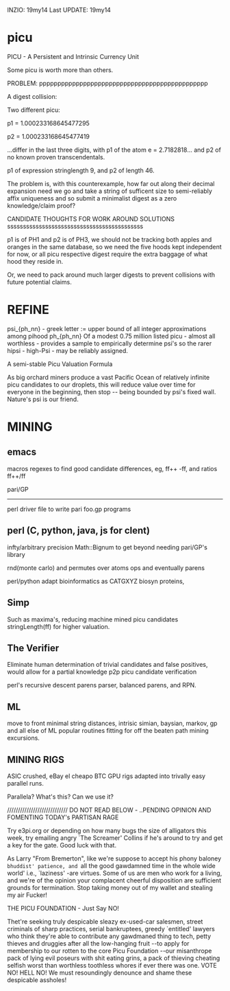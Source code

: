 

INZIO: 19my14
Last UPDATE: 19my14



picu
====

PICU - A Persistent and Intrinsic Currency Unit

Some picu is worth more than others.


PROBLEM: pppppppppppppppppppppppppppppppppppppppppppppp

A digest collision:

Two different picu:

p1 = 1.000233168645477295  

p2 = 1.000233168645477419

...differ in the last three digits, with p1 of the atom e = 2.7182818... and p2
of no known proven transcendentals.

p1 of expression stringlength 9, and p2 of length 46.

The problem is, with this counterexample, how far out along their decimal expansion need we go and take a string  of sufficent size to semi-reliably 
affix uniqueness and so submit a minimalist digest  as a zero knowledge/claim proof?

CANDIDATE THOUGHTS FOR WORK AROUND SOLUTIONS sssssssssssssssssssssssssssssssssssssssssss

p1 is of PH1 and p2 is of PH3, we should not be tracking both apples and oranges in the same database, so we need the five hoods kept independent for now, or all picu respective digest require the extra baggage of what hood they reside in.

Or, we need to pack around much larger digests to prevent collisions with future potential claims.


REFINE 
======

psi_{ph_nn} - greek letter := upper bound of all integer approximations among pihood ph_{ph_nn}
Of a modest 0.75 million listed picu - almost all worthless - provides a sample to empirically determine psi's
so the rarer hipsi - high-Psi - may be reliably assigned.

A semi-stable Picu Valuation Formula

As big orchard miners produce a vast Pacific Ocean of relatively infinite picu candidates to our droplets, this will reduce value over time for everyone in the beginning, then stop -- being bounded by psi's fixed wall. Nature's psi is our friend.


MINING
======

emacs 
-----

macros regexes to find good candidate differences, eg, ff++ -ff, and ratios  ff++/ff

pari/GP
_______

perl driver file to write pari foo.gp programs


perl (C, python, java, js for clent)
----
infty/arbitrary precision Math::Bignum to get beyond needing pari/GP's library

rnd(monte carlo) and permutes over atoms ops and eventually parens


perl/python adapt bioinformatics as CATGXYZ biosyn proteins,




Simp
----

Such as maxima's, reducing machine mined picu candidates stringLength(ff) for higher valuation.


The Verifier
------------
Eliminate human determination  of trivial candidates and false positives, would allow for a partial knowledge p2p picu candidate verification

perl's recursive descent parens parser, balanced parens, and RPN.


ML
--
move to front minimal string distances, intrisic simian, baysian, markov, gp and all else of ML popular routines
fitting for off the beaten path mining excursions.


MINING RIGS
-----------

ASIC crushed, eBay el cheapo BTC GPU rigs adapted into trivally easy parallel runs.

Parallela? What's this? Can we use it?




//////////////////////////// DO NOT READ BELOW - ..PENDING OPINION AND FOMENTING TODAY's PARTISAN RAGE

Try e3pi.org or depending on how many bugs the size of alligators this week, try emailing angry `The Screamer' Collins if he's around to try and get a key for the gate. Good luck with that.


As Larry "From Bremerton", like we're suppose to  accept his  phony baloney `bhuddist' patience, and `all the good gawdamned time in the whole wide world' i.e., `laziness' -are virtues. Some of us are men who work for a living, and we're of the opinion your complacent cheerful disposition are sufficient grounds for termination. 
Stop taking money out of my wallet and stealing my air Fucker!

THE PICU FOUNDATION   - Just Say NO!

Thet're seeking truly despicable sleazy ex-used-car salesmen, street criminals of sharp practices, serial bankruptees, greedy `entitled' lawyers who think they're able to contribute any gawdmaned thing to tech, petty thieves and druggies after all the low-hanging fruit --to apply for membership to our rotten to the core Picu Foundation --our misanthrope pack of lying evil poseurs with shit eating grins, a pack of thieving cheating selfish worst than worthless toothless whores if ever there was one. VOTE NO! HELL NO! We must resoundingly denounce and shame these despicable assholes!


